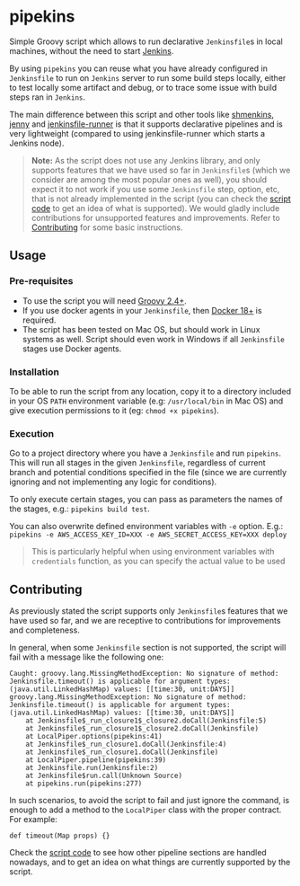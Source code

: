 # pipekins

Simple Groovy script which allows to run declarative `Jenkinsfile`s in local machines, without the need to start [Jenkins](https://jenkins.io/).

By using `pipekins` you can reuse what you have already configured in `Jenkinsfile` to run on `Jenkins` server to run some build steps locally, either to test locally some artifact and debug, or to trace some issue with build steps ran in `Jenkins`.

The main difference between this script and other tools like [shmenkins](https://github.com/qorrect/shmenkins), [jenny](https://github.com/bmustiata/jenny) and [jenkinsfile-runner](https://github.com/jenkinsci/jenkinsfile-runner) is that it supports declarative pipelines and is very lightweight (compared to using jenkinsfile-runner which starts a Jenkins node).

> **Note:**
> As the script does not use any Jenkins library, and only supports features that we have used so far in `Jenkinsfile`s (which we consider are among the most popular ones as well), you should expect it to not work if you use some `Jenkinsfile` step, option, etc, that is not already implemented in the script (you can check the [script code](pipekins) to get an idea of what is supported). 
> We would gladly include contributions for unsupported features and improvements. Refer to [Contributing](#contributing) for some basic instructions.

## Usage

### Pre-requisites

* To use the script you will need [Groovy 2.4+](http://groovy-lang.org/download.html). 
* If you use docker agents in your `Jenkinsfile`, then [Docker 18+](https://docs.docker.com/install/) is required.
* The script has been tested on Mac OS, but should work in Linux systems as well. Script should even work in Windows if all `Jenkinsfile` stages use Docker agents. 

### Installation

To be able to run the script from any location, copy it to a directory included in your OS `PATH` environment variable (e.g: `/usr/local/bin` in Mac OS) and give execution permissions to it (eg: `chmod +x pipekins`).

### Execution

Go to a project directory where you have a `Jenkinsfile` and run `pipekins`. This will run all stages in the given `Jenkinsfile`, regardless of current branch and potential conditions specified in the file (since we are currently ignoring and not implementing any logic for conditions).

To only execute certain stages, you can pass as parameters the names of the stages, e.g.: `pipekins build test`.

You can also overwrite defined environment variables with `-e` option. E.g.: `pipekins -e AWS_ACCESS_KEY_ID=XXX -e AWS_SECRET_ACCESS_KEY=XXX deploy`

> This is particularly helpful when using environment variables with `credentials` function, as you can specify the actual value to be used

## Contributing

As previously stated the script supports only `Jenkinsfile`s features that we have used so far, and we are receptive to contributions for improvements and completeness.

In general, when some `Jenkinsfile` section is not supported, the script will fail with a message like the following one:

```
Caught: groovy.lang.MissingMethodException: No signature of method: Jenkinsfile.timeout() is applicable for argument types: (java.util.LinkedHashMap) values: [[time:30, unit:DAYS]]
groovy.lang.MissingMethodException: No signature of method: Jenkinsfile.timeout() is applicable for argument types: (java.util.LinkedHashMap) values: [[time:30, unit:DAYS]]
	at Jenkinsfile$_run_closure1$_closure2.doCall(Jenkinsfile:5)
	at Jenkinsfile$_run_closure1$_closure2.doCall(Jenkinsfile)
	at LocalPiper.options(pipekins:41)
	at Jenkinsfile$_run_closure1.doCall(Jenkinsfile:4)
	at Jenkinsfile$_run_closure1.doCall(Jenkinsfile)
	at LocalPiper.pipeline(pipekins:39)
	at Jenkinsfile.run(Jenkinsfile:2)
	at Jenkinsfile$run.call(Unknown Source)
	at pipekins.run(pipekins:277)
```

In such scenarios, to avoid the script to fail and just ignore the command, is enough to add a method to the `LocalPiper` class with the proper contract. For example:

```
def timeout(Map props) {}
```

Check the [script code](pipekins) to see how other pipeline sections are handled nowadays, and to get an idea on what things are currently supported by the script.
